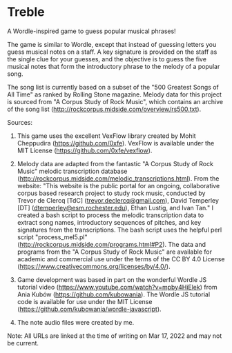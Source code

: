 # Treble

A Wordle-inspired game to guess popular musical phrases! 

The game is similar to Wordle, except that instead of guessing letters you guess musical notes on a staff. A key signature is provided on the staff as the single clue for your guesses, and the objective is to guess the five musical notes that form the introductory phrase to the melody of a popular song.

The song list is currently based on a subset of the "500 Greatest Songs of All Time" as ranked by Rolling Stone magazine. Melody data for this project is sourced from "A Corpus Study of Rock Music", which contains an archive of the song list (http://rockcorpus.midside.com/overview/rs500.txt). 


Sources:

1) This game uses the excellent VexFlow library created by Mohit Cheppudira (https://github.com/0xfe). VexFlow is available under the MIT License (https://github.com/0xfe/vexflow).

2) Melody data are adapted from the fantastic "A Corpus Study of Rock Music" melodic transcription database (http://rockcorpus.midside.com/melodic_transcriptions.html). From the website: "This website is the public portal for an ongoing, collaborative corpus based research project to study rock music, conducted by Trevor de Clercq [TdC] (trevor.declercq@gmail.com), David Temperley [DT] (dtemperley@esm.rochester.edu), Ethan Lustig, and Ivan Tan." I created a bash script to process the melodic transcription data to extract song names, introductory sequences of pitches, and key signatures from the transcriptions. The bash script uses the helpful perl script "process_mel5.pl" (http://rockcorpus.midside.com/programs.html#P2). The data and programs from the "A Corpus Study of Rock Music" are available for academic and commercial use under the terms of the CC BY 4.0 License (https://www.creativecommons.org/licenses/by/4.0/).

3) Game development was based in part on the wonderful Wordle JS tutorial video (https://www.youtube.com/watch?v=mpby4HiElek) from Ania Kubów (https://github.com/kubowania). The Wordle JS tutorial code is available for use under the MIT License (https://github.com/kubowania/wordle-javascript).

4) The note audio files were created by me.

Note: All URLs are linked at the time of writing on Mar 17, 2022 and may not be current.
